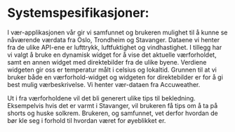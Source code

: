 # Systemspesifikasjoner: # 
I vær-applikasjonen vår gir vi samfunnet og brukeren mulighet til å kunne se nåværende værdata fra Oslo, Trondheim og Stavanger. Dataene vi henter fra de ulike API-ene er lufttrykk, luftfuktighet og vindhastighet. I tillegg har vi valgt å bruke en dynamisk widget for å vise det aktuelle værforholdet, samt en annen widget med direktebilder fra de ulike byene. Verdiene widgeten gir oss er temperatur målt i celsius og lokaltid. Grunnen til at vi bruker både en værforhold-widget og widgeten for direktebilder er for å gi best mulig værbeskrivelse. Vi henter vær-dataen fra Accuweather.

Ut i fra værforholdene vil det bli generert ulike tips til bekledning. Eksempelvis hvis det er varmt i Stavanger, vil brukeren få tips om å ta på shorts og huske solkrem. Brukeren, og samfunnet, vet derfor hvordan de bør kle seg i forhold til hvordan været for øyeblikket er. 
